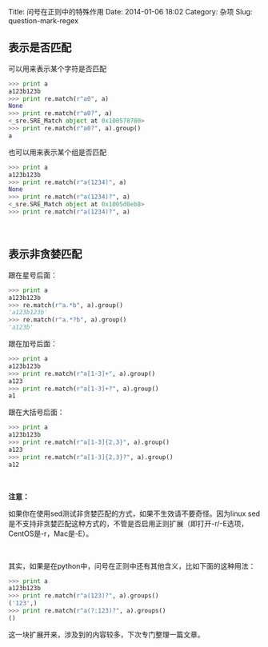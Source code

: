 Title: 问号在正则中的特殊作用
Date: 2014-01-06 18:02
Category: 杂项
Slug: question-mark-regex

## 表示是否匹配

可以用来表示某个字符是否匹配

```python
>>> print a
a123b123b
>>> print re.match(r"a0", a)
None
>>> print re.match(r"a0?", a)
<_sre.SRE_Match object at 0x100578780>
>>> print re.match(r"a0?", a).group()
a
```

也可以用来表示某个组是否匹配

```python
>>> print a
a123b123b
>>> print re.match(r"a(1234)", a)
None
>>> print re.match(r"a(1234)?", a)
<_sre.SRE_Match object at 0x1005d0eb8>
>>> print re.match(r"a(1234)?", a)
```

 

## 表示非贪婪匹配

跟在星号后面：

```python
>>> print a
a123b123b
>>> re.match(r"a.*b", a).group()
'a123b123b'
>>> re.match(r"a.*?b", a).group()
'a123b'
```

跟在加号后面：

```python
>>> print a
a123b123b
>>> print re.match(r"a[1-3]+", a).group()
a123
>>> print re.match(r"a[1-3]+?", a).group()
a1
```

跟在大括号后面：

```python
>>> print a
a123b123b
>>> print re.match(r"a[1-3]{2,3}", a).group()
a123
>>> print re.match(r"a[1-3]{2,3}?", a).group()
a12
```

 

**注意：**

如果你在使用sed测试非贪婪匹配的方式，如果不生效请不要奇怪。因为linux sed是不支持非贪婪匹配这种方式的，不管是否启用正则扩展（即打开-r/-E选项，CentOS是-r，Mac是-E）。

 

其实，如果是在python中，问号在正则中还有其他含义，比如下面的这种用法：

```python
>>> print a
a123b123b
>>> print re.match(r"a(123)?", a).groups()
('123',)
>>> print re.match(r"a(?:123)?", a).groups()
()
```

这一块扩展开来，涉及到的内容较多，下次专门整理一篇文章。
